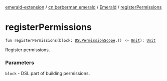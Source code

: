 [emerald-extension](../../index.md) / [cn.berberman.emerald](../index.md) / [Emerald](index.md) / [registerPermissions](.)

# registerPermissions

`fun registerPermissions(block: `[`DSLPermissionScope`](../../cn.berberman.emerald.dsl.permission/-d-s-l-permission-scope/index.md)`.() -> `[`Unit`](https://kotlinlang.org/api/latest/jvm/stdlib/kotlin/-unit/index.html)`): `[`Unit`](https://kotlinlang.org/api/latest/jvm/stdlib/kotlin/-unit/index.html)

Register permissions.

### Parameters

`block` - DSL part of building permissions.